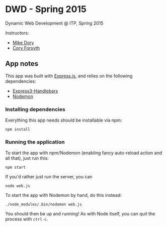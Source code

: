 DWD - Spring 2015
=================

Dynamic Web Development @ ITP, Spring 2015

Instructors:

- [Mike Dory](http://dory.me)
- [Cory Forsyth](http://coryforsyth.com/)


App notes
---------

This app was built with [Express.js](http://expressjs.com/), and relies on the following dependencies:

- [Express3-Handlebars](https://github.com/ericf/express3-handlebars)
- [Nodemon](http://nodemon.io/)


### Installing dependencies

Everything this app needs should be installable via npm:

    npm install


### Running the application

To start the app with npm/Nodemon (enabling fancy auto-reload action and all that), just run this:

    npm start

If you'd rather just run the server, you can 

    node web.js

To start the app with Nodemon by hand, do this instead:

    ./node_modules/.bin/nodemon web.js

You should then be up and running! As with Node itself, you can quit the process with `ctrl-c`.
